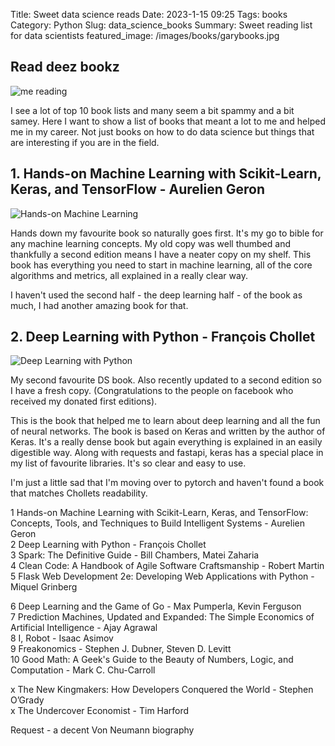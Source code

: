 Title: Sweet data science reads
Date: 2023-1-15 09:25
Tags: books
Category: Python
Slug: data_science_books
Summary: Sweet reading list for data scientists
featured_image: /images/books/garybooks.jpg

## Read deez bookz

![me reading]({static}/images/books/garybooks.jpg)  

I see a lot of top 10 book lists and many seem a bit spammy and a bit samey.
Here I want to show a list of books that meant a lot to me and helped me in my career. Not just books on how to do data science but things that are interesting if you are in the field.

## 1. Hands-on Machine Learning with Scikit-Learn, Keras, and TensorFlow - Aurelien Geron  
![Hands-on Machine Learning]({static}/images/books/01_handsonmachinelearning.jpg)  

Hands down my favourite book so naturally goes first. It's my go to bible for any machine learning concepts. My old copy was well thumbed and thankfully a second edition means I have a neater copy on my shelf. This book has everything you need to start in machine learning, all of the core algorithms and metrics, all explained in a really clear way. 

I haven't used the second half - the deep learning half - of the book as much, I had another amazing book for that.

## 2. Deep Learning with Python - François Chollet    
![Deep Learning with Python]({static}/images/books/02_deeplearningwithpython.jpg)  

My second favourite DS book. Also recently updated to a second edition so I have a fresh copy. (Congratulations to the people on facebook who received my donated first editions). 

This is the book that helped me to learn about deep learning and all the fun of neural networks. The book is based on Keras and written by the author of Keras. It's a really dense book but again everything is explained in an easily digestible way. Along with requests and fastapi, keras has a special place in my list of favourite libraries. It's so clear and easy to use. 

I'm just a little sad that I'm moving over to pytorch and haven't found a book that matches Chollets readability.


1 Hands-on Machine Learning with Scikit-Learn, Keras, and TensorFlow: Concepts, Tools, and Techniques to Build Intelligent Systems - Aurelien Geron  
2 Deep Learning with Python - François Chollet  
3 Spark: The Definitive Guide -  Bill Chambers, Matei Zaharia  
4 Clean Code: A Handbook of Agile Software Craftsmanship - Robert Martin  
5 Flask Web Development 2e: Developing Web Applications with Python - Miquel Grinberg  

6 Deep Learning and the Game of Go - Max Pumperla, Kevin Ferguson  
7 Prediction Machines, Updated and Expanded: The Simple Economics of Artificial Intelligence - Ajay Agrawal  
8 I, Robot - Isaac Asimov  
9 Freakonomics - Stephen J. Dubner, Steven D. Levitt  
10 Good Math: A Geek's Guide to the Beauty of Numbers, Logic, and Computation - Mark C. Chu-Carroll  

x The New Kingmakers: How Developers Conquered the World - Stephen O’Grady  
x The Undercover Economist - Tim Harford  
  
Request - a decent Von Neumann biography